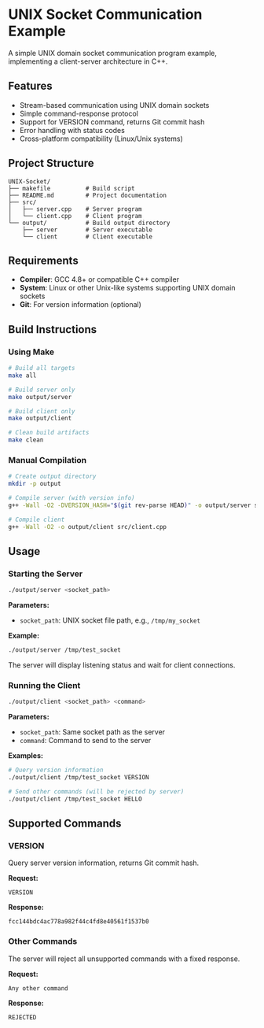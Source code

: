 # UNIX Socket Communication Example

A simple UNIX domain socket communication program example, implementing a client-server architecture in C++.

## Features

- Stream-based communication using UNIX domain sockets
- Simple command-response protocol
- Support for VERSION command, returns Git commit hash
- Error handling with status codes
- Cross-platform compatibility (Linux/Unix systems)

## Project Structure

```
UNIX-Socket/
├── makefile          # Build script
├── README.md         # Project documentation
├── src/
│   ├── server.cpp    # Server program
│   └── client.cpp    # Client program
└── output/           # Build output directory
    ├── server        # Server executable
    └── client        # Client executable
```

## Requirements

- **Compiler**: GCC 4.8+ or compatible C++ compiler
- **System**: Linux or other Unix-like systems supporting UNIX domain sockets
- **Git**: For version information (optional)

## Build Instructions

### Using Make

```bash
# Build all targets
make all

# Build server only
make output/server

# Build client only
make output/client

# Clean build artifacts
make clean
```

### Manual Compilation

```bash
# Create output directory
mkdir -p output

# Compile server (with version info)
g++ -Wall -O2 -DVERSION_HASH="$(git rev-parse HEAD)" -o output/server src/server.cpp

# Compile client
g++ -Wall -O2 -o output/client src/client.cpp
```

## Usage

### Starting the Server

```bash
./output/server <socket_path>
```

**Parameters:**
- `socket_path`: UNIX socket file path, e.g., `/tmp/my_socket`

**Example:**
```bash
./output/server /tmp/test_socket
```

The server will display listening status and wait for client connections.

### Running the Client

```bash
./output/client <socket_path> <command>
```

**Parameters:**
- `socket_path`: Same socket path as the server
- `command`: Command to send to the server

**Examples:**

```bash
# Query version information
./output/client /tmp/test_socket VERSION

# Send other commands (will be rejected by server)
./output/client /tmp/test_socket HELLO
```

## Supported Commands

### VERSION
Query server version information, returns Git commit hash.

**Request:**
```
VERSION
```

**Response:**
```
fcc144bdc4ac778a982f44c4fd8e40561f1537b0
```

### Other Commands
The server will reject all unsupported commands with a fixed response.

**Request:**
```
Any other command
```

**Response:**
```
REJECTED
```